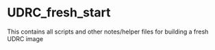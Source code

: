 # UDRC_fresh_start
This contains all scripts and other notes/helper files for building a fresh UDRC image
